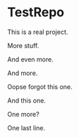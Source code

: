 # TestRepo

This is a real project.

More stuff.

And even more.

And more.

Oopse forgot this one.

And this one.

One more?

One last line.
